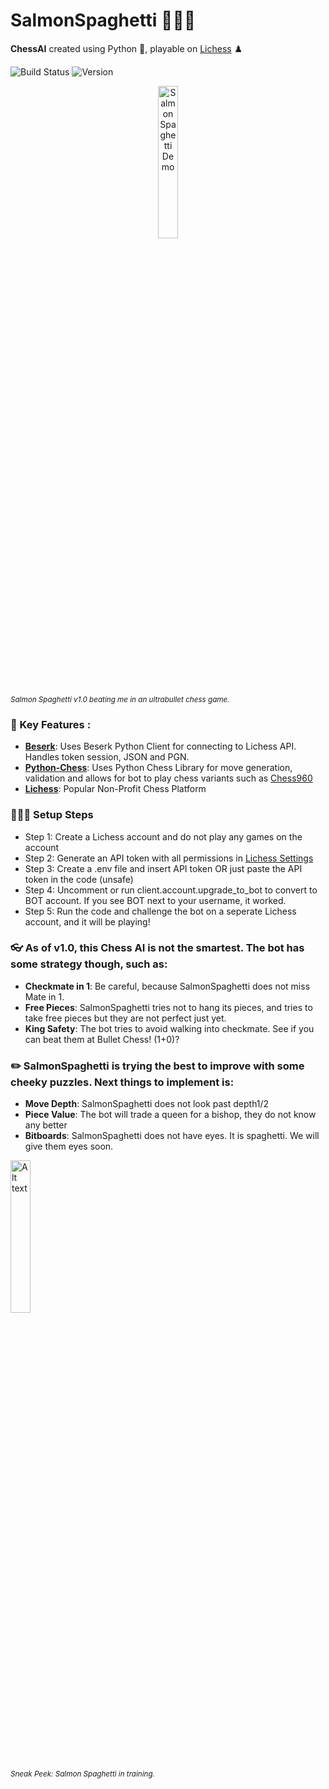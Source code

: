 ﻿# SalmonSpaghetti 🍣🍝🤖
 
**ChessAI** created using Python 🐍, playable on [Lichess](https://lichess.org/@/SalmonSpaghetti) ♟️

![Build Status](https://img.shields.io/badge/build-passing-brightgreen)
![Version](https://img.shields.io/badge/version-1.0.0-blue)

<div style="text-align: center;">
   <img src="https://github.com/user-attachments/assets/bad91b9b-9ea2-43b8-8b0b-e1131f639554" alt="Salmon Spaghetti Demo" width="25%" />
</div>
<small><i>Salmon Spaghetti v1.0 beating me in an ultrabullet chess game.</i></small>

### 📖 Key Features :
- **[Beserk](https://pypi.org/project/berserk/)**: Uses Beserk Python Client for connecting to Lichess API. Handles token session, JSON and PGN.
- **[Python-Chess](https://python-chess.readthedocs.io/en/latest/)**: Uses Python Chess Library for move generation, validation and allows for bot to play chess variants such as [Chess960](https://en.wikipedia.org/wiki/Fischer_random_chess)
- **[Lichess](https://lichess.org/@/SalmonSpaghetti)**: Popular Non-Profit Chess Platform

### 👨🏻‍💻 Setup Steps
- Step 1: Create a Lichess account and do not play any games on the account
- Step 2: Generate an API token with all permissions in [Lichess Settings](https://lichess.org/account/oauth/token)
- Step 3: Create a .env file and insert API token OR just paste the API token in the code (unsafe)
- Step 4: Uncomment or run client.account.upgrade_to_bot to convert to BOT account. If you see BOT next to your username, it worked.
- Step 5: Run the code and challenge the bot on a seperate Lichess account, and it will be playing!
  

### 👓 As of v1.0, this Chess AI is not the smartest. The bot has some strategy though, such as:
- **Checkmate in 1**: Be careful, because SalmonSpaghetti does not miss Mate in 1.
- **Free Pieces**: SalmonSpaghetti tries not to hang its pieces, and tries to take free pieces but they are not perfect just yet.
- **King Safety**: The bot tries to avoid walking into checkmate. See if you can beat them at Bullet Chess! (1+0)?

### ✏️ SalmonSpaghetti is trying the best to improve with some cheeky puzzles. Next things to implement is:
- **Move Depth**: SalmonSpaghetti does not look past depth1/2
- **Piece Value**: The bot will trade a queen for a bishop, they do not know any better
- **Bitboards**: SalmonSpaghetti does not have eyes. It is spaghetti. We will give them eyes soon.


 <img src="https://github.com/user-attachments/assets/1a39c887-f12d-4a73-99d5-8bdbcefdf482" alt="Alt text" width="25%" />
 <br>
 <small><i>Sneak Peek: Salmon Spaghetti in training.</i></small>
